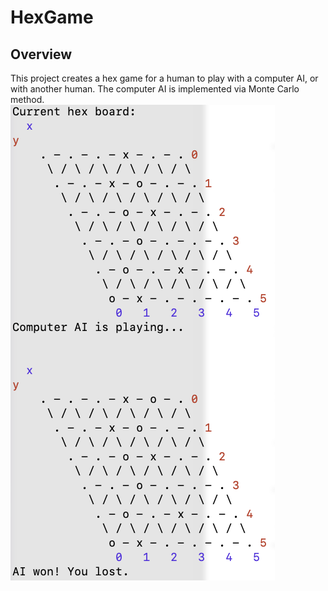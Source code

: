# HexGame
## Overview
This project creates a hex game for a human to play with a computer AI, or with another human. The computer AI is implemented via Monte Carlo method.
<br>
![sample game image](./images/sample.png)

